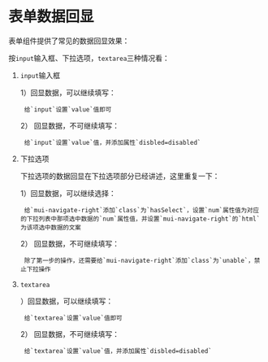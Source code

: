# 表单数据回显

表单组件提供了常见的数据回显效果：

按`input`输入框、下拉选项，`textarea`三种情况看：

1. `input`输入框

	1）回显数据，可以继续填写：

		给`input`设置`value`值即可

	2） 回显数据，不可继续填写：

		给`input`设置`value`值，并添加属性`disbled=disabled`

2. 下拉选项
	
	下拉选项的数据回显在下拉选项部分已经讲述，这里重复一下：
 
	1）回显数据，可以继续选择：

		给`mui-navigate-right`添加`class`为`hasSelect`，设置`num`属性值为对应的下拉列表中那项选中数据的`num`属性值，并设置`mui-navigate-right`的`html`为该项选中数据的文案

	2） 回显数据，不可继续填写：

		除了第一步的操作，还需要给`mui-navigate-right`添加`class`为`unable`，禁止下拉操作

3. `textarea`

	）回显数据，可以继续填写：

		给`textarea`设置`value`值即可 

	2） 回显数据，不可继续填写：

		给`textarea`设置`value`值，并添加属性`disbled=disabled`
